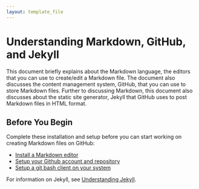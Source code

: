 ```yaml
---
layout: template_file
---
```



# Understanding Markdown, GitHub, and Jekyll  

This document briefly explains about the Markdown language, the editors that you can use to create/edit a Markdown file. The document also discusses the content management system, GitHub, that you can use to store Markdown files. Further to discussing Markdown, this document also discusses about the static site generator, Jekyll that GitHub uses to post Markdown files in HTML format.

## Before You Begin

Complete these installation and setup before you can start working on creating Markdown files on GitHub:

- [Install a Markdown editor](topics/markdown.md)
- [Setup your Github account and repository](topics/github.md)
- [Setup a git bash client on your system](topics/download_and_install_git_bash.md)

For information on Jekyll, see [Understanding Jekyll](topics/jekyll.md).
